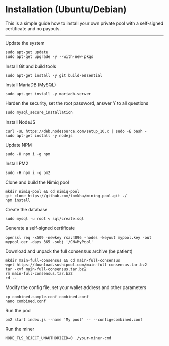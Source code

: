 # Installation (Ubuntu/Debian)
This is a simple guide how to install your own private pool with a self-signed certificate and no payouts.
***
Update the system
```
sudo apt-get update
sudo apt-get upgrade -y --with-new-pkgs
```

Install Git and build tools
```
sudo apt-get install -y git build-essential
```

Install MariaDB (MySQL)
```
sudo apt-get install -y mariadb-server
```

Harden the security, set the root password, answer Y to all questions
```
sudo mysql_secure_installation
```

Install NodeJS
```
curl -sL https://deb.nodesource.com/setup_10.x | sudo -E bash -
sudo apt-get install -y nodejs
```

Update NPM
```
sudo -H npm i -g npm
```

Install PM2
```
sudo -H npm i -g pm2
```

Clone and build the Nimiq pool
```
mkdir nimiq-pool && cd nimiq-pool
git clone https://github.com/tomkha/mining-pool.git ./
npm install
```

Create the database
```
sudo mysql -u root < sql/create.sql
```

Generate a self-signed certificate
```
openssl req -x509 -newkey rsa:4096 -nodes -keyout mypool.key -out mypool.cer -days 365 -subj '/CN=MyPool'
```

Download and unpack the full consensus archive (be patient)
```
mkdir main-full-consensus && cd main-full-consensus
wget https://download.sushipool.com/main-full-consensus.tar.bz2
tar -xvf main-full-consensus.tar.bz2
rm main-full-consensus.tar.bz2
cd ..
```

Modify the config file, set your wallet address and other parameters
```
cp combined.sample.conf combined.conf
nano combined.conf
```

Run the pool
```
pm2 start index.js --name 'My pool' -- --config=combined.conf
```

Run the miner
```
NODE_TLS_REJECT_UNAUTHORIZED=0 ./your-miner-cmd
```

